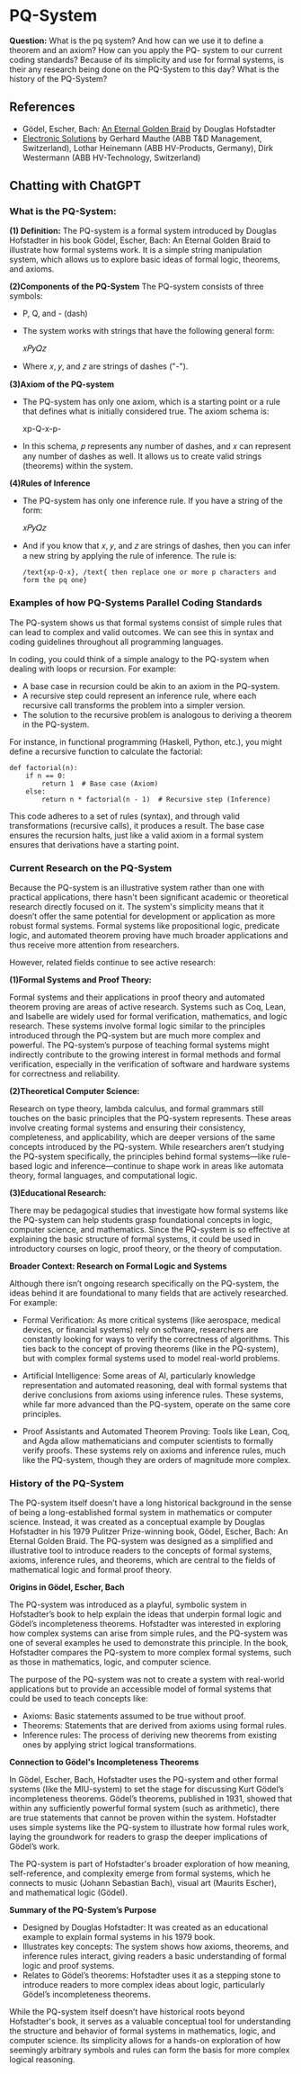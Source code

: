 # PQ-System
**Question:** What is the pq system? And how can we use it to define a theorem and an axiom? How can you apply the PQ- system to our current coding standards? Because of its simplicity and use for formal systems, is their any research being done on the PQ-System to this day? What is the history of the PQ-System? 

## References
- Gödel, Escher, Bach: [An Eternal Golden Braid](https://www.physixfan.com/wp-content/files/GEBen.pdf) by Douglas Hofstadter
- [Electronic Solutions](https://scholar.google.com/scholar?hl=en&as_sdt=0%2C5&q=pq-systems+electronic+solutions&btnG=) by Gerhard Mauthe (ABB T&D Management, Switzerland), Lothar Heinemann (ABB HV-Products, Germany),  Dirk Westermann (ABB HV-Technology, Switzerland)

## Chatting with ChatGPT

### What is the PQ-System:
**(1) Definition:** The PQ-system is a formal system introduced by Douglas Hofstadter in his book Gödel, Escher, Bach: An Eternal Golden Braid to illustrate how formal systems work. It is a simple string manipulation system, which allows us to explore basic ideas of formal logic, theorems, and axioms.

**(2)Components of the PQ-System**
The PQ-system consists of three symbols:

- P, Q, and - (dash)
- The system works with strings that have the following general form:

    𝑥𝑃𝑦𝑄𝑧
  
- Where 𝑥, 𝑦, and 𝑧 are strings of dashes ("-").

**(3)Axiom of the PQ-system**
- The PQ-system has only one axiom, which is a starting point or a rule that defines what is initially considered true. The axiom schema is:

    xp-Q-x-p-

- In this schema, 𝑝 represents any number of dashes, and 𝑥 can represent any number of dashes as well. It allows us to create valid strings (theorems) within the system.

**(4)Rules of Inference**
- The PQ-system has only one inference rule. If you have a string of the form:

    𝑥𝑃𝑦𝑄𝑧
- And if you know that 𝑥, 𝑦, and 𝑧 are strings of dashes, then you can infer a new string by applying the rule of inference. The rule is:

      /text{xp-Q-x}, /text{ then replace one or more p characters and form the pq one}


### Examples of how PQ-Systems Parallel Coding Standards
The PQ-system shows us that formal systems consist of simple rules that can lead to complex and valid outcomes. We can see this in syntax and coding guidelines throughout all programming languages.

In coding, you could think of a simple analogy to the PQ-system when dealing with loops or recursion. For example:
- A base case in recursion could be akin to an axiom in the PQ-system.
- A recursive step could represent an inference rule, where each recursive call transforms the problem into a simpler version.
- The solution to the recursive problem is analogous to deriving a theorem in the PQ-system.

For instance, in functional programming (Haskell, Python, etc.), you might define a recursive function to calculate the factorial:

    def factorial(n):
        if n == 0:
            return 1  # Base case (Axiom)
        else:
            return n * factorial(n - 1)  # Recursive step (Inference)
        
This code adheres to a set of rules (syntax), and through valid transformations (recursive calls), it produces a result. The base case ensures the recursion halts, just like a valid axiom in a formal system ensures that derivations have a starting point.

### Current Research on the PQ-System

Because the PQ-system is an illustrative system rather than one with practical applications, there hasn't been significant academic or theoretical research directly focused on it. The system's simplicity means that it doesn’t offer the same potential for development or application as more robust formal systems. Formal systems like propositional logic, predicate logic, and automated theorem proving have much broader applications and thus receive more attention from researchers.

However, related fields continue to see active research:

**(1)Formal Systems and Proof Theory:**

Formal systems and their applications in proof theory and automated theorem proving are areas of active research. Systems such as Coq, Lean, and Isabelle are widely used for formal verification, mathematics, and logic research. These systems involve formal logic similar to the principles introduced through the PQ-system but are much more complex and powerful.
The PQ-system’s purpose of teaching formal systems might indirectly contribute to the growing interest in formal methods and formal verification, especially in the verification of software and hardware systems for correctness and reliability.

**(2)Theoretical Computer Science:**

Research on type theory, lambda calculus, and formal grammars still touches on the basic principles that the PQ-system represents. These areas involve creating formal systems and ensuring their consistency, completeness, and applicability, which are deeper versions of the same concepts introduced by the PQ-system.
While researchers aren’t studying the PQ-system specifically, the principles behind formal systems—like rule-based logic and inference—continue to shape work in areas like automata theory, formal languages, and computational logic.

**(3)Educational Research:**

There may be pedagogical studies that investigate how formal systems like the PQ-system can help students grasp foundational concepts in logic, computer science, and mathematics. Since the PQ-system is so effective at explaining the basic structure of formal systems, it could be used in introductory courses on logic, proof theory, or the theory of computation.

**Broader Context: Research on Formal Logic and Systems**

Although there isn’t ongoing research specifically on the PQ-system, the ideas behind it are foundational to many fields that are actively researched. For example:

- Formal Verification: As more critical systems (like aerospace, medical devices, or financial systems) rely on software, researchers are constantly looking for ways to verify the correctness of algorithms. This ties back to the concept of proving theorems (like in the PQ-system), but with complex formal systems used to model real-world problems.

- Artificial Intelligence: Some areas of AI, particularly knowledge representation and automated reasoning, deal with formal systems that derive conclusions from axioms using inference rules. These systems, while far more advanced than the PQ-system, operate on the same core principles.

- Proof Assistants and Automated Theorem Proving: Tools like Lean, Coq, and Agda allow mathematicians and computer scientists to formally verify proofs. These systems rely on axioms and inference rules, much like the PQ-system, though they are orders of magnitude more complex.

### History of the PQ-System

The PQ-system itself doesn’t have a long historical background in the sense of being a long-established formal system in mathematics or computer science. Instead, it was created as a conceptual example by Douglas Hofstadter in his 1979 Pulitzer Prize-winning book, Gödel, Escher, Bach: An Eternal Golden Braid. The PQ-system was designed as a simplified and illustrative tool to introduce readers to the concepts of formal systems, axioms, inference rules, and theorems, which are central to the fields of mathematical logic and formal proof theory.

**Origins in Gödel, Escher, Bach**

The PQ-system was introduced as a playful, symbolic system in Hofstadter’s book to help explain the ideas that underpin formal logic and Gödel’s incompleteness theorems. Hofstadter was interested in exploring how complex systems can arise from simple rules, and the PQ-system was one of several examples he used to demonstrate this principle. In the book, Hofstadter compares the PQ-system to more complex formal systems, such as those in mathematics, logic, and computer science.

The purpose of the PQ-system was not to create a system with real-world applications but to provide an accessible model of formal systems that could be used to teach concepts like:

- Axioms: Basic statements assumed to be true without proof.
- Theorems: Statements that are derived from axioms using formal rules.
- Inference rules: The process of deriving new theorems from existing ones by applying strict logical transformations.
  
**Connection to Gödel's Incompleteness Theorems**

In Gödel, Escher, Bach, Hofstadter uses the PQ-system and other formal systems (like the MIU-system) to set the stage for discussing Kurt Gödel’s incompleteness theorems. Gödel’s theorems, published in 1931, showed that within any sufficiently powerful formal system (such as arithmetic), there are true statements that cannot be proven within the system. Hofstadter uses simple systems like the PQ-system to illustrate how formal rules work, laying the groundwork for readers to grasp the deeper implications of Gödel’s work.

The PQ-system is part of Hofstadter's broader exploration of how meaning, self-reference, and complexity emerge from formal systems, which he connects to music (Johann Sebastian Bach), visual art (Maurits Escher), and mathematical logic (Gödel).

**Summary of the PQ-System’s Purpose**

- Designed by Douglas Hofstadter: It was created as an educational example to explain formal systems in his 1979 book.
- Illustrates key concepts: The system shows how axioms, theorems, and inference rules interact, giving readers a basic understanding of formal logic and proof systems.
- Relates to Gödel’s theorems: Hofstadter uses it as a stepping stone to introduce readers to more complex ideas about logic, particularly Gödel’s incompleteness theorems.

While the PQ-system itself doesn’t have historical roots beyond Hofstadter's book, it serves as a valuable conceptual tool for understanding the structure and behavior of formal systems in mathematics, logic, and computer science. Its simplicity allows for a hands-on exploration of how seemingly arbitrary symbols and rules can form the basis for more complex logical reasoning.

